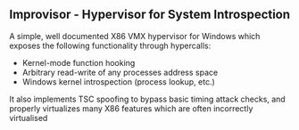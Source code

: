 ## Improvisor - Hypervisor for System Introspection

A simple, well documented X86 VMX hypervisor for Windows which exposes the following functionality through hypercalls:
- Kernel-mode function hooking
- Arbitrary read-write of any processes address space
- Windows kernel introspection (process lookup, etc.)

It also implements TSC spoofing to bypass basic timing attack checks, and properly virtualizes many X86 features which are often incorrectly virtualised
